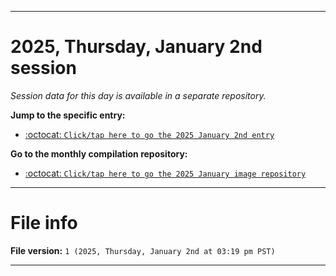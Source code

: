 
***

# 2025, Thursday, January 2nd session

_Session data for this day is available in a separate repository._

**Jump to the specific entry:**

- [:octocat: `Click/tap here to go the 2025 January 2nd entry`](https://github.com/seanpm2001/SeansLifeArchive_Images_MotorWorld_CarFactory_Y2025_V1/tree/SeansLifeArchive_Images_MotorWorld_CarFactory_Y2025_V1_Main-dev/2025/01_January/02/)

**Go to the monthly compilation repository:**

- [:octocat: `Click/tap here to go the 2025 January image repository`](https://github.com/seanpm2001/SeansLifeArchive_Images_MotorWorld_CarFactory_Y2025_V1/)

***

# File info

**File version:** `1 (2025, Thursday, January 2nd at 03:19 pm PST)`

***
